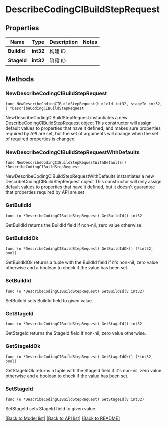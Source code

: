 # DescribeCodingCIBuildStepRequest

## Properties

Name | Type | Description | Notes
------------ | ------------- | ------------- | -------------
**BuildId** | **int32** | 构建 ID | 
**StageId** | **int32** | 阶段 ID | 

## Methods

### NewDescribeCodingCIBuildStepRequest

`func NewDescribeCodingCIBuildStepRequest(buildId int32, stageId int32, ) *DescribeCodingCIBuildStepRequest`

NewDescribeCodingCIBuildStepRequest instantiates a new DescribeCodingCIBuildStepRequest object
This constructor will assign default values to properties that have it defined,
and makes sure properties required by API are set, but the set of arguments
will change when the set of required properties is changed

### NewDescribeCodingCIBuildStepRequestWithDefaults

`func NewDescribeCodingCIBuildStepRequestWithDefaults() *DescribeCodingCIBuildStepRequest`

NewDescribeCodingCIBuildStepRequestWithDefaults instantiates a new DescribeCodingCIBuildStepRequest object
This constructor will only assign default values to properties that have it defined,
but it doesn't guarantee that properties required by API are set

### GetBuildId

`func (o *DescribeCodingCIBuildStepRequest) GetBuildId() int32`

GetBuildId returns the BuildId field if non-nil, zero value otherwise.

### GetBuildIdOk

`func (o *DescribeCodingCIBuildStepRequest) GetBuildIdOk() (*int32, bool)`

GetBuildIdOk returns a tuple with the BuildId field if it's non-nil, zero value otherwise
and a boolean to check if the value has been set.

### SetBuildId

`func (o *DescribeCodingCIBuildStepRequest) SetBuildId(v int32)`

SetBuildId sets BuildId field to given value.


### GetStageId

`func (o *DescribeCodingCIBuildStepRequest) GetStageId() int32`

GetStageId returns the StageId field if non-nil, zero value otherwise.

### GetStageIdOk

`func (o *DescribeCodingCIBuildStepRequest) GetStageIdOk() (*int32, bool)`

GetStageIdOk returns a tuple with the StageId field if it's non-nil, zero value otherwise
and a boolean to check if the value has been set.

### SetStageId

`func (o *DescribeCodingCIBuildStepRequest) SetStageId(v int32)`

SetStageId sets StageId field to given value.



[[Back to Model list]](../README.md#documentation-for-models) [[Back to API list]](../README.md#documentation-for-api-endpoints) [[Back to README]](../README.md)


